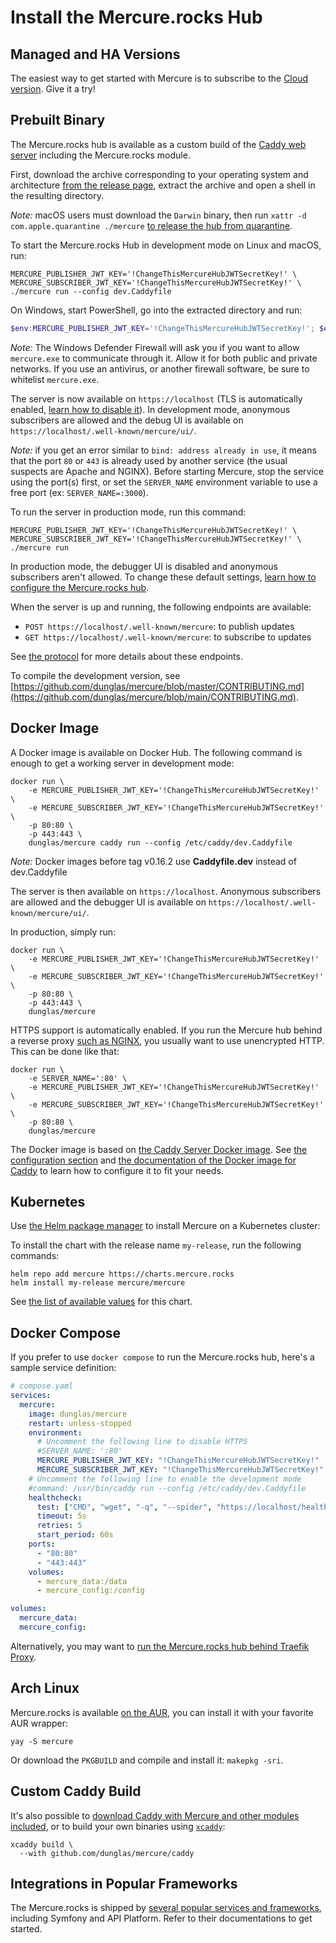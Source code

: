 # Install the Mercure.rocks Hub

## Managed and HA Versions

The easiest way to get started with Mercure is to subscribe to the [Cloud version](https://mercure.rocks/pricing).
Give it a try!

## Prebuilt Binary

The Mercure.rocks hub is available as a custom build of the [Caddy web server](https://caddyserver.com/) including the Mercure.rocks module.

First, download the archive corresponding to your operating system and architecture [from the release page](https://github.com/dunglas/mercure/releases), extract the archive and open a shell in the resulting directory.

_Note:_ macOS users must download the `Darwin` binary, then run `xattr -d com.apple.quarantine ./mercure` [to release the hub from quarantine](troubleshooting.md#macos-localhost-installation-error).

To start the Mercure.rocks Hub in development mode on Linux and macOS, run:

```console
MERCURE_PUBLISHER_JWT_KEY='!ChangeThisMercureHubJWTSecretKey!' \
MERCURE_SUBSCRIBER_JWT_KEY='!ChangeThisMercureHubJWTSecretKey!' \
./mercure run --config dev.Caddyfile
```

On Windows, start PowerShell, go into the extracted directory and run:

```powershell
$env:MERCURE_PUBLISHER_JWT_KEY='!ChangeThisMercureHubJWTSecretKey!'; $env:MERCURE_SUBSCRIBER_JWT_KEY='!ChangeThisMercureHubJWTSecretKey!'; .\mercure.exe run --config dev.Caddyfile
```

_Note:_ The Windows Defender Firewall will ask you if you want to allow `mercure.exe` to communicate through it.
Allow it for both public and private networks. If you use an antivirus, or another firewall software, be sure to whitelist `mercure.exe`.

The server is now available on `https://localhost` (TLS is automatically enabled, [learn how to disable it](config.md)).
In development mode, anonymous subscribers are allowed and the debug UI is available on `https://localhost/.well-known/mercure/ui/`.

_Note:_ if you get an error similar to `bind: address already in use`, it means that the port `80` or `443` is already used by another service (the usual suspects are Apache and NGINX). Before starting Mercure, stop the service using the port(s) first, or set the `SERVER_NAME` environment variable to use a free port (ex: `SERVER_NAME=:3000`).

To run the server in production mode, run this command:

```console
MERCURE_PUBLISHER_JWT_KEY='!ChangeThisMercureHubJWTSecretKey!' \
MERCURE_SUBSCRIBER_JWT_KEY='!ChangeThisMercureHubJWTSecretKey!' \
./mercure run
```

In production mode, the debugger UI is disabled and anonymous subscribers aren't allowed.
To change these default settings, [learn how to configure the Mercure.rocks hub](config.md).

When the server is up and running, the following endpoints are available:

- `POST https://localhost/.well-known/mercure`: to publish updates
- `GET https://localhost/.well-known/mercure`: to subscribe to updates

See [the protocol](../../spec/mercure.md) for more details about these endpoints.

To compile the development version, see [https://github.com/dunglas/mercure/blob/master/CONTRIBUTING.md](https://github.com/dunglas/mercure/blob/main/CONTRIBUTING.md).

## Docker Image

A Docker image is available on Docker Hub. The following command is enough to get a working server in development mode:

```console
docker run \
    -e MERCURE_PUBLISHER_JWT_KEY='!ChangeThisMercureHubJWTSecretKey!' \
    -e MERCURE_SUBSCRIBER_JWT_KEY='!ChangeThisMercureHubJWTSecretKey!' \
    -p 80:80 \
    -p 443:443 \
    dunglas/mercure caddy run --config /etc/caddy/dev.Caddyfile
```

_Note:_ Docker images before tag v0.16.2 use **Caddyfile.dev** instead of dev.Caddyfile

The server is then available on `https://localhost`. Anonymous subscribers are allowed and the debugger UI is available on `https://localhost/.well-known/mercure/ui/`.

In production, simply run:

```console
docker run \
    -e MERCURE_PUBLISHER_JWT_KEY='!ChangeThisMercureHubJWTSecretKey!' \
    -e MERCURE_SUBSCRIBER_JWT_KEY='!ChangeThisMercureHubJWTSecretKey!' \
    -p 80:80 \
    -p 443:443 \
    dunglas/mercure
```

HTTPS support is automatically enabled. If you run the Mercure hub behind a reverse proxy [such as NGINX](nginx.md), you usually want to use unencrypted HTTP.
This can be done like that:

```console
docker run \
    -e SERVER_NAME=':80' \
    -e MERCURE_PUBLISHER_JWT_KEY='!ChangeThisMercureHubJWTSecretKey!' \
    -e MERCURE_SUBSCRIBER_JWT_KEY='!ChangeThisMercureHubJWTSecretKey!' \
    -p 80:80 \
    dunglas/mercure
```

The Docker image is based on [the Caddy Server Docker image](https://registry.hub.docker.com/_/caddy).
See [the configuration section](config.md) and [the documentation of the Docker image for Caddy](https://registry.hub.docker.com/_/caddy) to learn how to configure it to fit your needs.

## Kubernetes

Use [the Helm package manager](https://helm.sh/) to install Mercure on a Kubernetes cluster:

To install the chart with the release name `my-release`, run the following commands:

```console
helm repo add mercure https://charts.mercure.rocks
helm install my-release mercure/mercure
```

See [the list of available values](https://github.com/dunglas/mercure/blob/main/charts/mercure/README.md) for this chart.

## Docker Compose

If you prefer to use `docker compose` to run the Mercure.rocks hub, here's a sample service definition:

```yaml
# compose.yaml
services:
  mercure:
    image: dunglas/mercure
    restart: unless-stopped
    environment:
      # Uncomment the following line to disable HTTPS
      #SERVER_NAME: ':80'
      MERCURE_PUBLISHER_JWT_KEY: "!ChangeThisMercureHubJWTSecretKey!"
      MERCURE_SUBSCRIBER_JWT_KEY: "!ChangeThisMercureHubJWTSecretKey!"
    # Uncomment the following line to enable the development mode
    #command: /usr/bin/caddy run --config /etc/caddy/dev.Caddyfile
    healthcheck:
      test: ["CMD", "wget", "-q", "--spider", "https://localhost/healthz"]
      timeout: 5s
      retries: 5
      start_period: 60s
    ports:
      - "80:80"
      - "443:443"
    volumes:
      - mercure_data:/data
      - mercure_config:/config

volumes:
  mercure_data:
  mercure_config:
```

Alternatively, you may want to [run the Mercure.rocks hub behind Traefik Proxy](traefik.md).

## Arch Linux

Mercure.rocks is available [on the AUR](https://aur.archlinux.org/packages/mercure), you can install it with your favorite AUR wrapper:

```console
yay -S mercure
```

Or download the `PKGBUILD` and compile and install it: `makepkg -sri`.

## Custom Caddy Build

It's also possible to [download Caddy with Mercure and other modules included](https://caddyserver.com/download?package=github.com%2Fdunglas%2Fmercure%2Fcaddy), or to build your own binaries using [`xcaddy`](https://github.com/caddyserver/xcaddy):

```console
xcaddy build \
  --with github.com/dunglas/mercure/caddy
```

## Integrations in Popular Frameworks

The Mercure.rocks is shipped by [several popular services and frameworks](../ecosystem/awesome.md#frameworks-and-services-integrations), including Symfony and API Platform.
Refer to their documentations to get started.
